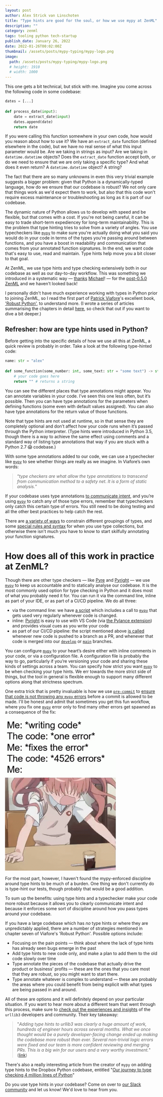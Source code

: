 ```yaml
---
layout: post
author: Alex Strick van Linschoten
title: "Type hints are good for the soul, or how we use mypy at ZenML"
description: ""
category: zenml
tags: tooling python tech-startup
publish_date: January 26, 2022
date: 2022-01-26T00:02:00Z
thumbnail: /assets/posts/mypy-typing/mypy-logo.png
image:
  path: /assets/posts/mypy-typing/mypy-logo.png
  # height: 1910
  # width: 1000
---
```


This one gets a bit technical, but stick with me. Imagine you come across the following code in some codebase:

```python
dates = [...]

def process_date(input):
	date = extract_date(input)
	dates.append(date)
	return date
```

If you were calling this function somewhere in your own code, how would you reason about how to use it? We have an `extract_date` function (defined elsewhere in the code), but we have no real sense of what this input parameter would be. Are we taking in strings as input? Are we taking in `datetime.datetime` objects? Does the `extract_date` function accept both, or do we need to ensure that we are only taking a specific type? And what does it even return? A `datetime.datetime` object? A string?

The fact that there are so many unknowns in even this very trivial example suggests a bigger problem: given that Python is a dynamically-typed language, how do we ensure that our codebase is robust? We not only care that things work as we'd expect them to work, but also that this code won't require excess maintenance or troubleshooting as long as it is part of our codebase.

The dynamic nature of Python allows us to develop with speed and be flexible, but that comes with a cost. If you're not being careful, it can be easy to trade short-term expediencey for long-term maintainability. This is the problem that type hinting tries to solve from a variety of angles. You use typecheckers like [`mypy`](http://mypy-lang.org/) to make sure you're actually doing what you said you would do in your code in terms of the types you're passing around between functions, and you have a boost in readability and communication that comes from your annotated function signatures. In the end, we want code that's easy to use, read and maintain. Type hints help move you a bit closer to that goal.

At ZenML, we use type hints and type checking extensively both in our codebase as well as our day-to-day workflow. This was something we introduced in a systematic way — [thanks](https://github.com/zenml-io/zenml/pull/117) [Michael](https://github.com/zenml-io/zenml/pull/137)! — for the [post-0.5.0 ZenML](https://blog.zenml.io/release_0_5_x/) and we haven't looked back!

I personally didn't have much experience working with types in Python prior to joining ZenML, so I read the first part of [Patrick Viafore](https://www.linkedin.com/in/patviafore)'s excellent book, ['Robust Python'](https://www.amazon.com/Robust-Python-Write-Clean-Maintainable/dp/1098100662?tag=soumet-20), to understand more. (I wrote a series of articles summarising the chapters in detail [here](https://mlops.systems/categories/#robustpython), so check that out if you want to dive a bit deeper.)

## Refresher: how are type hints used in Python?

Before getting into the specific details of how we use all this at ZenML, a quick review is probably in order. Take a look at the following type-hinted code:

```python
name: str = "alex"

def some_function(some_number: int, some_text: str = "some text") -> str:
	# your code goes here
	return "" # returns a string
```

You can see the different places that type annotations might appear. You can annotate variables in your code. I’ve seen this one less often, but it’s possible. Then you can have type annotations for the parameters when defining functions (some even with default values assigned). You can also have type annotations for the return value of those functions.

Note that type hints are not used at runtime, so in that sense they are completely optional and don’t affect how your code runs when it’s passed through the Python interpreter. (Type hints were introduced in Python 3.5, though there is a way to achieve the same effect using comments and a standard way of listing type annotations that way if you are stuck with a Python 2.7 😱 codebase.)

With some type annotations added to our code, we can use a typechecker like [`mypy`](http://mypy-lang.org/) to see whether things are really as we imagine. In Viafore’s own words:

> “*type checkers are what allow the type annotations to transcend from communication method to a safety net. It is a form of static analysis.*”

If your codebase uses type annotations [to communicate intent](https://mlops.systems/robustpython/python/books-i-read/2021/12/29/robust-python-1.html), and you’re using [`mypy`](http://mypy-lang.org/) to catch any of those type errors, remember that typecheckers only catch this certain type of errors. You still need to be doing testing and all the other best practices to help catch the rest.

There are [a variety of ways](https://mlops.systems/robustpython/python/books-i-read/2022/01/08/robust-python-4.html) to constrain different groupings of types, and some [special rules and syntax](https://mlops.systems/robustpython/python/books-i-read/2022/01/18/robust-python-5.html) for when you use type collections, but otherwise there isn't much you have to know to start skilfully annotating your function signatures.

# How does all of this work in practice at ZenML?

Though there are other type checkers — like [Pyre](https://pyre-check.org/) and [Pyright](https://github.com/microsoft/pyright) — we use [`mypy`](http://mypy-lang.org/) to keep us accountable and to statically analyse our codebase. It is the most commonly used option for type checking in Python and it does most of what you probably need it for. You can run it via the command line, inline as part of your IDE, or as part of a CI/CD pipeline. We do all three:

- via the command line: we have [a script](https://github.com/zenml-io/zenml/blob/main/scripts/lint.sh) which includes a call to [`mypy`](http://mypy-lang.org/) that gets used very regularly whenever code is changed.
- inline: [Pyright](https://github.com/microsoft/pyright) is easy to use with VS Code (via [the Pylance extension](https://marketplace.visualstudio.com/items?itemName=ms-python.vscode-pylance)) and provides visual cues as you write your code
- as part of our CI/CD pipeline: the script mentioned above [is called](https://github.com/zenml-io/zenml/blob/main/.github/workflows/main.yml) whenever new code is pushed to a branch as a PR, and whenever that code is merged into our [`develop`](https://github.com/zenml-io/zenml/tree/develop) or [`main`](https://github.com/zenml-io/zenml) branches.

You can configure [`mypy`](http://mypy-lang.org/) to your heart’s desire either with inline comments in your code, or via a configuration file. A configuration file is probably the way to go, particularly if you’re versioning your code and sharing these kinds of settings across a team. You can specify how strict you want [`mypy`](http://mypy-lang.org/) to be when checking your type hints. We err towards the more strict side of things, but the tool in general is flexible enough to support many different options along that strictness spectrum.

One extra trick that is pretty invaluable is how we use [`pre-commit`](https://pre-commit.com/) to [ensure that code is not throwing any `mypy` errors](https://github.com/zenml-io/zenml/blob/develop/.pre-commit-config.yaml) before a commit is allowed to be made. I'll be honest and admit that sometimes you get this fun workflow, where you fix one [`mypy`](http://mypy-lang.org/) error only to find many other errors get spawned as a consequence of the fix:

![GIF showing one fixed error leading to a series of other errors needing fixing](../assets/posts/mypy-typing/xd-programming.gif)

For the most part, however, I haven't found the mypy-enforced discipline around type hints to be much of a burden. One thing we don't currently do is type-hint our tests, though probably that would be a good addition.

To sum up the benefits: using type hints and a typechecker make your code more robust because it allows you to clearly communicate intent and because it enforces some sort of discipline around how you pass types around your codebase.

If you have a large codebase which has *no* type hints or where they are unpredictably applied, there are a number of strategies mentioned in chapter seven of Viafore's 'Robust Python'. Possible options include:

- Focusing on the pain points — think about where the lack of type hints has already seen bugs emerge in the past
- Add type hints to new code only, and make a plan to add them to the old code slowly over time
- Type annotate the pieces of the codebase that actually drive the product or business’ profits — these are the ones that you care most that they are robust, so you might want to start there.
- Type annotate whatever is complex to understand — these are probably the areas where you could benefit from being explicit with what types are being passed in and around.

All of these are options and it will definitely depend on your particular situation. If you want to hear more about a different team that went through this process, make sure to [check out the experiences and insights](https://sethmlarson.dev/blog/tests-arent-enough-case-study-after-adding-types-to-urllib3) of the `urllib3` developers and community. Their key takeaway:

> "*Adding type hints to urllib3 was clearly a huge amount of work, hundreds of engineer hours across several months. What we once thought would be a purely developer-facing change ended up making the codebase more robust than ever. Several non-trivial logic errors were fixed and our team is more confident reviewing and merging PRs. This is a big win for our users and a very worthy investment.*" ([link](https://sethmlarson.dev/blog/tests-arent-enough-case-study-after-adding-types-to-urllib3))

There's also a really interesting article from the creator of `mypy` on adding type hints to the Dropbox Python codebase, entitled "[Our journey to type checking 4 million lines of Python](https://dropbox.tech/application/our-journey-to-type-checking-4-million-lines-of-python)"

Do you use type hints in your codebase? Come on over to [our Slack community](https://zenml.io/slack-invite/) and let us know! We'd love to hear from you.
